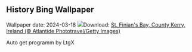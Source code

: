 ## History Bing Wallpaper
Wallpaper date: 2024-03-18
![](https://www.bing.com/th?id=OHR.StFiniansBay_EN-GB0601904880_UHD.jpg&w=1000)Download: [St. Finian's Bay, County Kerry, Ireland (© Atlantide Phototravel/Getty Images)](https://www.bing.com/th?id=OHR.StFiniansBay_EN-GB0601904880_UHD.jpg)

Auto get programm by LtgX
